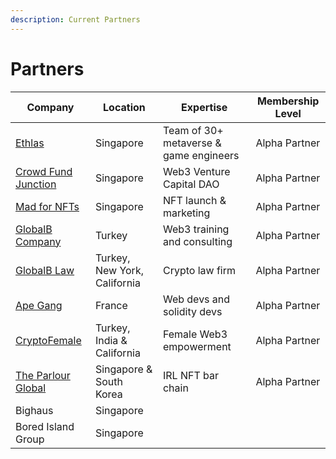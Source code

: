 ```yaml
---
description: Current Partners
---
```


# Partners

| Company                                                   | Location                     | Expertise                              | Membership Level |
| --------------------------------------------------------- | ---------------------------- | -------------------------------------- | ---------------- |
| [Ethlas](https://ethlas.com/)                             | Singapore                    | Team of 30+ metaverse & game engineers | Alpha Partner    |
| [Crowd Fund Junction](https://www.crowdfundjunction.com/) | Singapore                    | Web3 Venture Capital DAO               | Alpha Partner    |
| [Mad for NFTs](https://madfornfts.com/)                   | Singapore                    | NFT launch & marketing                 | Alpha Partner    |
| [GlobalB Company](https://globalb.com.tr/)                | Turkey                       | Web3 training and consulting           | Alpha Partner    |
| [GlobalB Law](https://www.globalblaw.com/)                | Turkey, New York, California | Crypto law firm                        | Alpha Partner    |
| [Ape Gang](https://apegang.art/#loaded)                   | France                       | Web devs and solidity devs             | Alpha Partner    |
| [CryptoFemale](https://www.cryptofemale.org/)             | Turkey, India & California   | Female Web3 empowerment                | Alpha Partner    |
| [The Parlour Global](https://qrco.de/bbJXLk)              | Singapore & South Korea      | IRL NFT bar chain                      | Alpha Partner    |
| Bighaus                                                   | Singapore                    |                                        |                  |
| Bored Island Group                                        | Singapore                    |                                        |                  |
